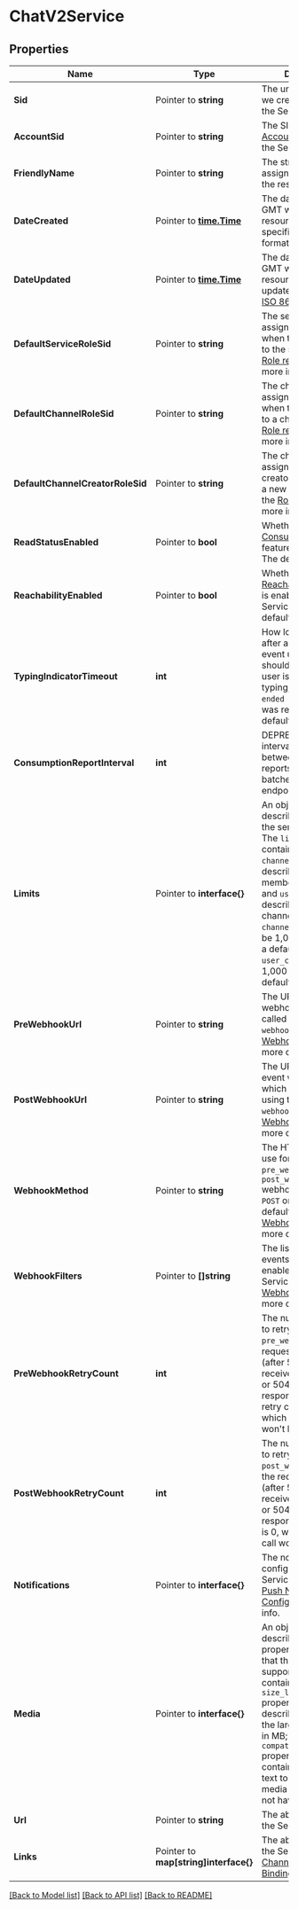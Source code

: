 # ChatV2Service

## Properties

Name | Type | Description | Notes
------------ | ------------- | ------------- | -------------
**Sid** | Pointer to **string** | The unique string that we created to identify the Service resource. |
**AccountSid** | Pointer to **string** | The SID of the [Account](https://www.twilio.com/docs/iam/api/account) that created the Service resource. |
**FriendlyName** | Pointer to **string** | The string that you assigned to describe the resource. |
**DateCreated** | Pointer to [**time.Time**](time.Time.md) | The date and time in GMT when the resource was created specified in [ISO 8601](https://en.wikipedia.org/wiki/ISO_8601) format. |
**DateUpdated** | Pointer to [**time.Time**](time.Time.md) | The date and time in GMT when the resource was last updated specified in [ISO 8601](https://en.wikipedia.org/wiki/ISO_8601) format. |
**DefaultServiceRoleSid** | Pointer to **string** | The service role assigned to users when they are added to the service. See the [Role resource](https://www.twilio.com/docs/chat/rest/role-resource) for more info about roles. |
**DefaultChannelRoleSid** | Pointer to **string** | The channel role assigned to users when they are added to a channel. See the [Role resource](https://www.twilio.com/docs/chat/rest/role-resource) for more info about roles. |
**DefaultChannelCreatorRoleSid** | Pointer to **string** | The channel role assigned to a channel creator when they join a new channel. See the [Role resource](https://www.twilio.com/docs/chat/rest/role-resource) for more info about roles. |
**ReadStatusEnabled** | Pointer to **bool** | Whether the [Message Consumption Horizon](https://www.twilio.com/docs/chat/consumption-horizon) feature is enabled. The default is `true`. |
**ReachabilityEnabled** | Pointer to **bool** | Whether the [Reachability Indicator](https://www.twilio.com/docs/chat/reachability-indicator) is enabled for this Service instance. The default is `false`. |
**TypingIndicatorTimeout** | **int** | How long in seconds after a `started typing` event until clients should assume that user is no longer typing, even if no `ended typing` message was received.  The default is 5 seconds. |[optional] [default to 0]
**ConsumptionReportInterval** | **int** | DEPRECATED. The interval in seconds between consumption reports submission batches from client endpoints. |[optional] [default to 0]
**Limits** | Pointer to **interface{}** | An object that describes the limits of the service instance. The `limits` object contains  `channel_members` to describe the members/channel limit and `user_channels` to describe the channels/user limit. `channel_members` can be 1,000 or less, with a default of 250. `user_channels` can be 1,000 or less, with a default value of 100. |
**PreWebhookUrl** | Pointer to **string** | The URL for pre-event webhooks, which are called by using the `webhook_method`. See [Webhook Events](https://www.twilio.com/docs/chat/webhook-events) for more details. |
**PostWebhookUrl** | Pointer to **string** | The URL for post-event webhooks, which are called by using the `webhook_method`. See [Webhook Events](https://www.twilio.com/docs/chat/webhook-events) for more details. |
**WebhookMethod** | Pointer to **string** | The HTTP method to use for calls to the `pre_webhook_url` and `post_webhook_url` webhooks.  Can be: `POST` or `GET` and the default is `POST`. See [Webhook Events](https://www.twilio.com/docs/chat/webhook-events) for more details. |
**WebhookFilters** | Pointer to **[]string** | The list of webhook events that are enabled for this Service instance. See [Webhook Events](https://www.twilio.com/docs/chat/webhook-events) for more details. |
**PreWebhookRetryCount** | **int** | The number of times to retry a call to the `pre_webhook_url` if the request times out (after 5 seconds) or it receives a 429, 503, or 504 HTTP response. Default retry count is 0 times, which means the call won't be retried. |[optional] [default to 0]
**PostWebhookRetryCount** | **int** | The number of times to retry a call to the `post_webhook_url` if the request times out (after 5 seconds) or it receives a 429, 503, or 504 HTTP response. The default is 0, which means the call won't be retried. |[optional] [default to 0]
**Notifications** | Pointer to **interface{}** | The notification configuration for the Service instance. See [Push Notification Configuration](https://www.twilio.com/docs/chat/push-notification-configuration) for more info. |
**Media** | Pointer to **interface{}** | An object that describes the properties of media that the service supports. The object contains the `size_limit_mb` property, which describes the size of the largest media file in MB; and the `compatibility_message` property, which contains the message text to send when a media message does not have any text. |
**Url** | Pointer to **string** | The absolute URL of the Service resource. |
**Links** | Pointer to **map[string]interface{}** | The absolute URLs of the Service's [Channels](https://www.twilio.com/docs/chat/channels), [Roles](https://www.twilio.com/docs/chat/rest/role-resource), [Bindings](https://www.twilio.com/docs/chat/rest/binding-resource), and [Users](https://www.twilio.com/docs/chat/rest/user-resource). |

[[Back to Model list]](../README.md#documentation-for-models) [[Back to API list]](../README.md#documentation-for-api-endpoints) [[Back to README]](../README.md)


